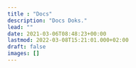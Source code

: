 ```yaml
---
title : "Docs"
description: "Docs Doks."
lead: ""
date: 2021-03-06T08:48:23+00:00
lastmod: 2022-03-08T15:21:01.000+02:00
draft: false
images: []
---
```

